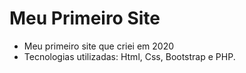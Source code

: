 # Meu Primeiro Site
- Meu primeiro site que criei em 2020
- Tecnologias utilizadas: Html, Css, Bootstrap e PHP.
